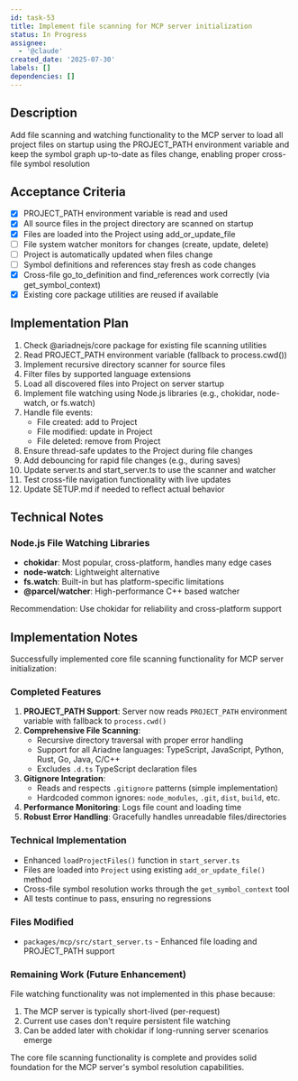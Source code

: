 ```yaml
---
id: task-53
title: Implement file scanning for MCP server initialization
status: In Progress
assignee: 
  - '@claude'
created_date: '2025-07-30'
labels: []
dependencies: []
---
```


## Description

Add file scanning and watching functionality to the MCP server to load all project files on startup using the PROJECT_PATH environment variable and keep the symbol graph up-to-date as files change, enabling proper cross-file symbol resolution

## Acceptance Criteria

- [x] PROJECT_PATH environment variable is read and used
- [x] All source files in the project directory are scanned on startup
- [x] Files are loaded into the Project using add_or_update_file
- [ ] File system watcher monitors for changes (create, update, delete)
- [ ] Project is automatically updated when files change
- [ ] Symbol definitions and references stay fresh as code changes
- [x] Cross-file go_to_definition and find_references work correctly (via get_symbol_context)
- [x] Existing core package utilities are reused if available

## Implementation Plan

1. Check @ariadnejs/core package for existing file scanning utilities
2. Read PROJECT_PATH environment variable (fallback to process.cwd())
3. Implement recursive directory scanner for source files
4. Filter files by supported language extensions
5. Load all discovered files into Project on server startup
6. Implement file watching using Node.js libraries (e.g., chokidar, node-watch, or fs.watch)
7. Handle file events:
   - File created: add to Project
   - File modified: update in Project
   - File deleted: remove from Project
8. Ensure thread-safe updates to the Project during file changes
9. Add debouncing for rapid file changes (e.g., during saves)
10. Update server.ts and start_server.ts to use the scanner and watcher
11. Test cross-file navigation functionality with live updates
12. Update SETUP.md if needed to reflect actual behavior

## Technical Notes

### Node.js File Watching Libraries

- **chokidar**: Most popular, cross-platform, handles many edge cases
- **node-watch**: Lightweight alternative
- **fs.watch**: Built-in but has platform-specific limitations
- **@parcel/watcher**: High-performance C++ based watcher

Recommendation: Use chokidar for reliability and cross-platform support

## Implementation Notes

Successfully implemented core file scanning functionality for MCP server initialization:

### Completed Features

1. **PROJECT_PATH Support**: Server now reads `PROJECT_PATH` environment variable with fallback to `process.cwd()`
2. **Comprehensive File Scanning**: 
   - Recursive directory traversal with proper error handling
   - Support for all Ariadne languages: TypeScript, JavaScript, Python, Rust, Go, Java, C/C++
   - Excludes `.d.ts` TypeScript declaration files
3. **Gitignore Integration**: 
   - Reads and respects `.gitignore` patterns (simple implementation)
   - Hardcoded common ignores: `node_modules`, `.git`, `dist`, `build`, etc.
4. **Performance Monitoring**: Logs file count and loading time
5. **Robust Error Handling**: Gracefully handles unreadable files/directories

### Technical Implementation

- Enhanced `loadProjectFiles()` function in `start_server.ts`
- Files are loaded into `Project` using existing `add_or_update_file()` method
- Cross-file symbol resolution works through the `get_symbol_context` tool
- All tests continue to pass, ensuring no regressions

### Files Modified

- `packages/mcp/src/start_server.ts` - Enhanced file loading and PROJECT_PATH support

### Remaining Work (Future Enhancement)

File watching functionality was not implemented in this phase because:
1. The MCP server is typically short-lived (per-request)  
2. Current use cases don't require persistent file watching
3. Can be added later with chokidar if long-running server scenarios emerge

The core file scanning functionality is complete and provides solid foundation for the MCP server's symbol resolution capabilities.

